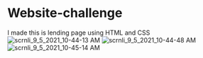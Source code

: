 # Website-challenge
I made this is  lending page using HTML and  CSS
![scrnli_9_5_2021_10-44-13 AM](https://user-images.githubusercontent.com/68555066/132116173-409c55c6-23de-4037-9ba0-c5b94498f754.png)
![scrnli_9_5_2021_10-44-48 AM](https://user-images.githubusercontent.com/68555066/132116176-36fff0f1-2c99-4de1-8607-583c3232d41f.png)
![scrnli_9_5_2021_10-45-14 AM](https://user-images.githubusercontent.com/68555066/132116182-ed557589-0453-4387-80c5-b6ce2c740ef7.png)


